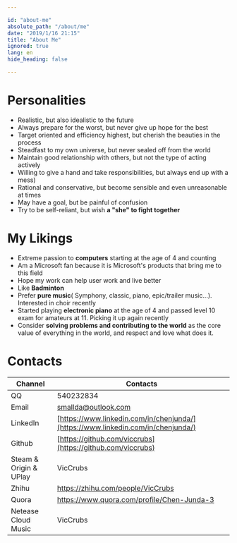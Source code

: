 ```yaml
---

id: "about-me"
absolute_path: "/about/me"
date: "2019/1/16 21:15"
title: "About Me"
ignored: true
lang: en
hide_heading: false

---
```


# Personalities

- Realistic, but also idealistic to the future
- Always prepare for the worst, but never give up hope for the best
- Target oriented and efficiency highest, but cherish the beauties in the process
- Steadfast to my own universe, but never sealed off from the world
- Maintain good relationship with others, but not the type of acting actively
- Willing to give a hand and take responsibilities, but always end up with a mess)
- Rational and conservative, but become sensible and even unreasonable at times
- May have a goal, but be painful of confusion
- Try to be self-reliant, but wish **a "she" to fight together**

# My Likings

- Extreme passion to **computers** starting at the age of 4 and counting
- Am a Microsoft fan because it is Microsoft's products that bring me to this field
- Hope my work can help user work and live better
- Like **Badminton**
- Prefer **pure music**( Symphony, classic, piano, epic/trailer music...). Interested in choir recently
- Started playing **electronic piano** at the age of 4 and passed level 10 exam for amateurs at 11. Picking it up again recently
- Consider **solving problems and contributing to the world** as the core value of everything in the world, and respect and love what does it.

# Contacts

| Channel | Contacts |
| --- | -- |
| QQ | 540232834 |
| Email | [smallda@outlook.com](mailto:smallda@outlook.com) |
| LinkedIn | [https://www.linkedin.com/in/chenjunda/](https://www.linkedin.com/in/chenjunda/) |
| Github | [https://github.com/viccrubs](https://github.com/viccrubs) |
| Steam & Origin & UPlay | VicCrubs |
| Zhihu |  https://zhihu.com/people/VicCrubs |
| Quora | https://www.quora.com/profile/Chen-Junda-3 |
| Netease Cloud Music | VicCrubs |
